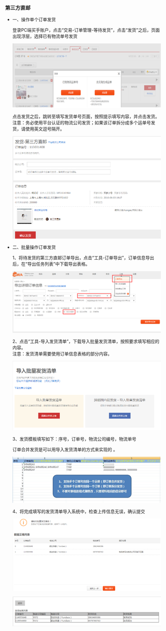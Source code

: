 ### 第三方直邮

* 一、操作单个订单发货

  登录PC端买手账户，点击“交易-订单管理-等待发货”，点击“发货”之后，页面出现浮层，选择已有物流单号发货

  ![](/logistics/images/dsfzy_1.jpg)

  点击发货之后，跳转至填写发货单号页面，按照提示填写内容，并点击发货。  
  注意：务必使用平台认证的物流公司发货；如果该订单拆分成多个运单号发货，请使用英文逗号隔开。

  ![](/logistics/images/dsfzy_2.jpg)

* 二、批量操作订单发货

  1、将待发货的第三方直邮订单导出，点击“工具-订单导出”，订单信息导出后，在“导出任务列表”中下载导出表格。

  ![](/logistics/images/dsfzy_3.jpg)

  2、点击“工具-导入发货清单”，下载导入批量发货清单，按照要求填写相应的内容。  
  注意：发货清单需要使用订单信息表格的部分内容。

  ![](/logistics/images/dsfzy_4.jpg)

  3、发货模板填写如下：序号，订单号，物流公司编号，物流单号

  订单合并发货是可以用导入发货清单的方式来实现的 。

  ![](/logistics/images/dsfzy_5.jpg)

  4、将完成填写的发货清单导入系统中，检查上传信息无误，确认提交

  ![](/logistics/images/dsfzy_6.jpg)

  ![](/logistics/images/dsfzy_7.jpg)



